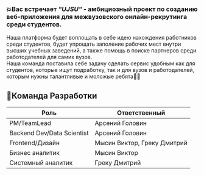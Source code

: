### 💥Вас встречает ***"UJSU"*** - амбициозный проект по созданию веб-приложения для межвузовского онлайн-рекрутинга среди студентов.<br>
Наша платформа будет воплощать в себе идею нахождения работников среди студентов, будет упрощать заполение рабочих мест внутри высших учебных заведений, а также помощь в поиске партнеров среди работодателей для самих вузов.<br> Наша команда поставила себе задачу сделать сервис удобным как для студентов, которые ищут подработку, так и для вузов и работодателей, которым нужны талантливые и моложые ребята🧑‍💻

## 🧐Команда Разработки
|Роль|Ответственный|
|-|-|
|PM/TeamLead|Арсений Головин|
|Backend Dev/Data Scientist|Арсений Головин|
|Frontend/Дизайн|Мысин Виктор, Греку Дмитрий|
|Бизнес аналитик|Мысин Виктор|
|Системный аналитик|Греку Дмитрий|

